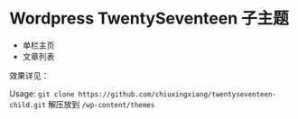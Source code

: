 # Wordpress TwentySeventeen 子主题

- 单栏主页
- 文章列表

效果详见：[](https://qxx.hk)

Usage:
`git clone https://github.com/chiuxingxiang/twentyseventeen-child.git`
解压放到
`/wp-content/themes`

